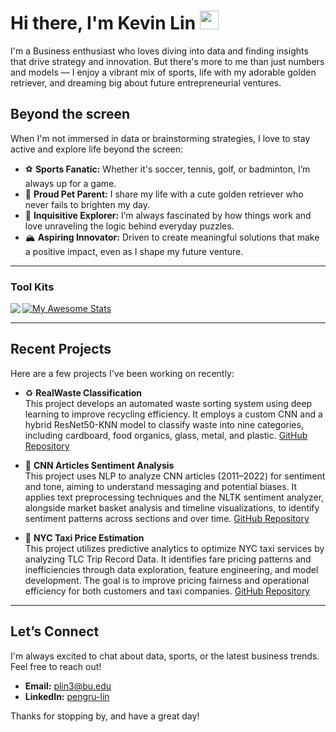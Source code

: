 <!--
  README Profile of Kevin Lin.
-->

# Hi there, I'm Kevin Lin <img src="https://raw.githubusercontent.com/MartinHeinz/MartinHeinz/master/wave.gif" width="30px">
I'm a Business enthusiast who loves diving into data and finding insights that drive strategy and innovation. But there's more to me than just numbers and models — I enjoy a vibrant mix of sports, life with my adorable golden retriever, and dreaming big about future entrepreneurial ventures.

## Beyond the screen

When I'm not immersed in data or brainstorming strategies, I love to stay active and explore life beyond the screen:

- ⚽ **Sports Fanatic:** Whether it's soccer, tennis, golf, or badminton, I’m always up for a game.
- 🐾 **Proud Pet Parent:** I share my life with a cute golden retriever who never fails to brighten my day.
- 🤔 **Inquisitive Explorer:** I’m always fascinated by how things work and love unraveling the logic behind everyday puzzles.
- 🏔️ **Aspiring Innovator:** Driven to create meaningful solutions that make a positive impact, even as I shape my future venture.


---

### Tool Kits  
<img align="left" src="https://github-readme-stats.vercel.app/api/top-langs/?username=pengrulin&theme=" />  

[![My Awesome Stats](https://awesome-github-stats.azurewebsites.net/user-stats/pengrulin?cardType=github&theme=flag-brazil)](https://git.io/awesome-stats-card)  

---

## Recent Projects

Here are a few projects I've been working on recently:

- ♻️ **RealWaste Classification**  
  This project develops an automated waste sorting system using deep learning to improve recycling efficiency. It employs a custom CNN and a hybrid ResNet50-KNN model to classify waste into nine categories, including cardboard, food organics, glass, metal, and plastic.
  [GitHub Repository](https://github.com/pengrulin/RealWaste-Classification)
  
- 📰 **CNN Articles Sentiment Analysis**  
  This project uses NLP to analyze CNN articles (2011–2022) for sentiment and tone, aiming to understand messaging and potential biases. It applies text preprocessing techniques and the NLTK sentiment analyzer, alongside market basket analysis and timeline visualizations, to identify sentiment patterns across sections and over time.
  [GitHub Repository](https://github.com/pengrulin/CNN-News-Sentiment-Analysis)

- 🚖 **NYC Taxi Price Estimation**  
  This project utilizes predictive analytics to optimize NYC taxi services by analyzing TLC Trip Record Data. It identifies fare pricing patterns and inefficiencies through data exploration, feature engineering, and model development. The goal is to improve pricing fairness and operational efficiency for both customers and taxi companies.
  [GitHub Repository](https://github.com/pengrulin/NYC-Taxi-Price-Estimation) 

---

## Let’s Connect

I'm always excited to chat about data, sports, or the latest business trends. Feel free to reach out!

- **Email:** [plin3@bu.edu](mailto:pengrulin33@gmail.com)
- **LinkedIn:** [pengru-lin](https://www.linkedin.com/in/pengru-lin)

Thanks for stopping by, and have a great day!

